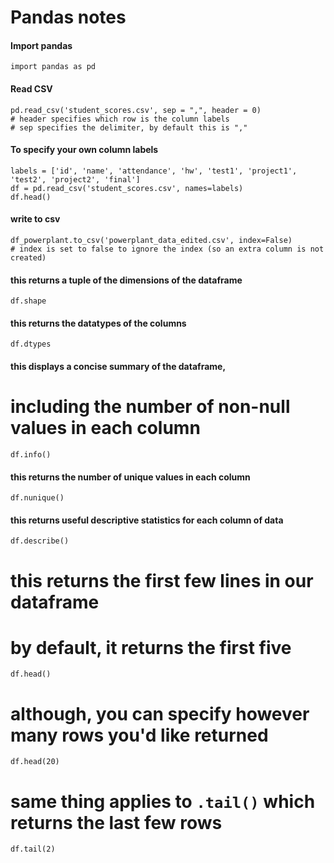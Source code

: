 # Pandas notes

#### Import pandas 
    import pandas as pd

#### Read CSV
```
pd.read_csv('student_scores.csv', sep = ",", header = 0)
# header specifies which row is the column labels
# sep specifies the delimiter, by default this is ","
```

#### To specify your own column labels 
```
labels = ['id', 'name', 'attendance', 'hw', 'test1', 'project1', 'test2', 'project2', 'final']
df = pd.read_csv('student_scores.csv', names=labels)
df.head()
```
#### write to csv
```
df_powerplant.to_csv('powerplant_data_edited.csv', index=False)    
# index is set to false to ignore the index (so an extra column is not created)
```

#### this returns a tuple of the dimensions of the dataframe
    df.shape
    
#### this returns the datatypes of the columns
    df.dtypes

#### this displays a concise summary of the dataframe,
# including the number of non-null values in each column
    df.info()

#### this returns the number of unique values in each column
    df.nunique()

#### this returns useful descriptive statistics for each column of data
    df.describe()

# this returns the first few lines in our dataframe
# by default, it returns the first five
    df.head()

# although, you can specify however many rows you'd like returned
    df.head(20)

# same thing applies to `.tail()` which returns the last few rows
    df.tail(2)
